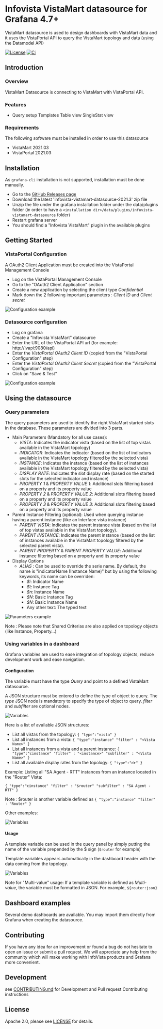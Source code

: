 # Infovista VistaMart datasource for Grafana 4.7+

VistaMart datasource is used to design dashboards with VistaMart data and it uses the VistaPortal API to query the VistaMart topology and data (using the Datamodel API)

[![License](https://img.shields.io/github/license/infovista/vistamart-datasource)](LICENSE)
[![Ci](https://github.com/infovista/vistamart-datasource/actions/workflows/ci.yml/badge.svg)]()

## Introduction

### Overview

VistaMart Datasource is connecting to VistaMart with VistaPortal API.

### Features

- Query setup
Templates
Table view
SingleStat view

### Requirements
The following software must be installed in order to use this datasource
- VistaMart 2021.03
- VistaPortal 2021.03

## Installation

As `grafana-cli` installation is not supported, installation must be done manually.

- Go to the [GitHub Releases page](https://github.com/infovista/vistamart-datasource/releases)
- Download the latest 'infovista-vistamart-datasource-2021.3' zip file
- Unzip the file under the grafana installation folder under the data/plugins folder (in order to have a `<installation dir>/data/plugins/infovista-vistamart-datasource` folder)
- Restart grafana server
- You should find a "Infovista VistaMart" plugin in the available plugins

## Getting Started

### VistaPortal Configuration
A OAuth2 Client Application must be created into the VistaPortal Management Console
- Log on the VistaPortal Management Console
- Go to the "OAuth2 Client Application" section
- Create a new application by selecting the client type *Confidential*
- Mark down the 2 following important parameters : *Client ID* and *Client secret*

![Configuration example](https://github.com/infovista/vistamart-datasource/blob/master/src/images/vportal.png?raw=true) 

### Datasource configuration
- Log on grafana
- Create a "Infovista VistaMart" datasource
- Enter the URL of the VistaPortal API url (for example: http://ivapi:9080/api)
- Enter the *VistaPortal OAuth2 Client ID* (copied from the "VistaPortal Configuration" step)
- Enter the *VistaPortal OAuth2 Client Secret* (copied from the "VistaPortal Configuration" step)
- Click on "Save & Test"

![Configuration example](https://github.com/infovista/vistamart-datasource/blob/master/src/images/datasource.png?raw=true)

## Using the datasource

### Query parameters

The query parameters are used to identify the right VistaMart started slots in the database. These parameters are divided into 3 parts.

* Main Parameters (Mandatory for all use cases):
  * *VISTA*: Indicates the indicator vista (based on the list of top vistas available in the VistaMart topology)
  * *INDICATOR*: Indicates the indicator (based on the list of indicators available in the VistaMart topology filtered by the selected vista)
  * *INSTANCE*: Indicates the instance (based on the list of instances available in the VistaMart topology filtered by the selected vista)
  * *DISPLAY RATE*: Indicates the slot display rate (based on the started slots for the selected indicator and instance)
  * *PROPERTY 1* & *PROPERTY VALUE 1*: Additional slots filtering based on a property and its property value
  * *PROPERTY 2* & *PROPERTY VALUE 2*: Additional slots filtering based on a property and its property value
  * *PROPERTY 3* & *PROPERTY VALUE 3*: Additional slots filtering based on a property and its property value
* Parent Instance Filtering (optional): Used when querying instance having a parent instance (like an Interface vista instance)
  * *PARENT VISTA*: Indicates the parent instance vista (based on the list of top vistas available in the VistaMart topology).
  * *PARENT INSTANCE*: Indicates the parent instance (based on the list of instances available in the VistaMart topology filtered by the selected parent vista).
  * *PARENT PROPERTY* & *PARENT PROPERTY VALUE*: Additional instance filtering based on a property and its property value
* Display Options
  * *ALIAS* : Can be used to override the serie name. By default, the name is "indicatorName (Instance Name)" but by using the following keywords, its name can be overriden:
    * *$i*: Indicator Name
    * *$t*: Instance Tag
    * *$n*: Instance Name
    * *$N*: Basic Instance Tag
    * *$N*: Basic Instance Name
    *  Any other text: The typed text

![Parameters example](https://github.com/infovista/vistamart-datasource/blob/master/src/images/parameters.png?raw=true)

Note : Please note that Shared Criterias are also applied on topology objects (like Instance, Property...)

### Using variables in a dashboard

Grafana variables are used to ease integration of topology objects, reduce development work and ease navigation.

#### Configuration

The variable must have the type *Query* and point to a defined VistaMart datasource.

A JSON structure must be entered to define the type of object to query. The *type* JSON node is mandatory to specify the type of object to query. *filter* and *subfilter* are optional nodes.

![Variables](https://github.com/infovista/vistamart-datasource/blob/master/src/images/variables.png?raw=true)

Here is a list of available JSON structures:

* List all vistas from the topology:
``{
    "type":"vista"
}``
* List all instances from a vista:
``{
    "type":"instance"
    "filter" : "<Vista Name>"
}``
* List all instances from a vista and a parent instance:
``{
    "type":"cinstance"
    "filter" : "<instance>"
    "subfilter" : "<Vista Name>"
}``
* List all available display rates from the topology:
``{
    "type":"dr"
}``

Example: Listing all "SA Agent - RTT" instances from an instance located in the "Router" Vista:

``{
    "type":"cinstance"
    "filter" : "$router"
    "subfilter" : "SA Agent - RTT"
}``

Note : $router is another variable defined as ``{
    "type":"instance"
    "filter" : "Router"
}``

Other examples:

![Variables](https://github.com/infovista/vistamart-datasource/blob/master/src/images/variables_editor.png?raw=true)

#### Usage

A template variable can be used in the query panel by simply putting the name of the variable prepended by the $ sign (``$router`` for example)

Template variables appears automatically in the dashboard header with the data coming from the topology.

![Variables](https://github.com/infovista/vistamart-datasource/blob/master/src/images/variables_usage.png?raw=true)

Note for "Multi-value" usage: If a template variable is defined as *Multi-value*, the variable must be formatted in JSON. For example, ``${router:json}``

## Dashboard examples

Several demo dashboards are available. You may import them directly from Grafana when creating the datasource.

## Contributing

If you have any idea for an improvement or found a bug do not hesitate to open an issue or submit a pull request.
We will appreciate any help from the community which will make working with InfoVista products and Grafana more convenient.

## Development 

see [CONTRIBUTING.md](https://github.com/infovista/vistamart-datasource/blob/master/CONTRIBUTING.md) for Development and Pull request Contributing instructions 
   
## License
Apache 2.0, please see [LICENSE](https://github.com/infovista/vistamart-datasource/blob/master/LICENSE) for details.
